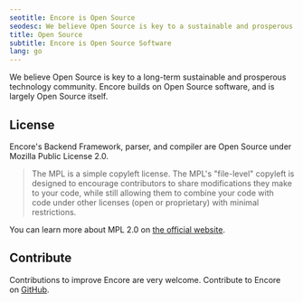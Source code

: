 ```yaml
---
seotitle: Encore is Open Source
seodesc: We believe Open Source is key to a sustainable and prosperous technology community. Encore builds on Open Source software, and is itself Open Source.
title: Open Source
subtitle: Encore is Open Source Software
lang: go
---
```


We believe Open Source is key to a long-term sustainable and prosperous technology community. Encore builds on Open Source software, and is largely Open Source itself.

## License

Encore's Backend Framework, parser, and compiler are Open Source under Mozilla Public License 2.0.

> The MPL is a simple copyleft license. The MPL's "file-level" copyleft is designed to encourage contributors to share modifications they make to your code, while still allowing them to combine your code with code under other licenses (open or proprietary) with minimal restrictions.

You can learn more about MPL 2.0 on [the official website](https://www.mozilla.org/en-US/MPL/2.0/FAQ/).

## Contribute

Contributions to improve Encore are very welcome. Contribute to Encore on [GitHub](https://github.com/encoredev/encore).
